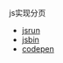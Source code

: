js实现分页

- [jsrun](https://jsrun.net/7WyKp)
- [jsbin](https://output.jsbin.com/muyotub)
- [codepen](https://codepen.io/gzwawj/pen/qGKNgy)